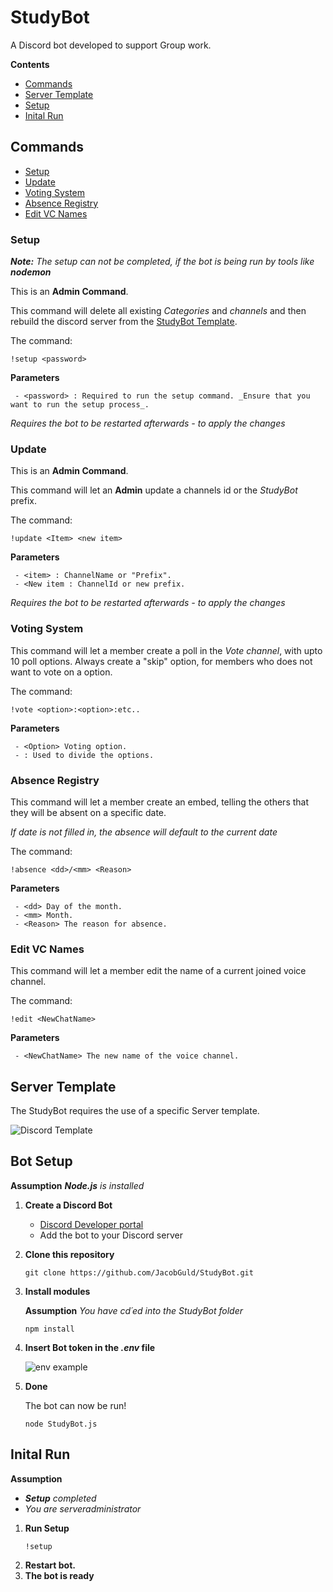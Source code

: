 # StudyBot
A Discord bot developed to support Group work.

**Contents**
- [Commands](#Commands)
- [Server Template](#Template)
- [Setup](#Bot-Setup)
- [Inital Run](#Initial-Run)

## Commands
- [Setup](#Setup)
- [Update](#Update) 
- [Voting System](#Voting-System)
- [Absence Registry](#Absence-Registry)
- [Edit VC Names](#Edit-VC-Name)

### Setup

   _**Note:**_ _The setup can not be completed, if the bot is being run by tools like **nodemon**_

   This is an **Admin Command**. 
   
   This command will delete all existing _Categories_ and _channels_ and then rebuild the discord server from the [StudyBot Template](#Template).
   
   The command:
   ```
   !setup <password>
   ```
   **Parameters**
   
     - <password> : Required to run the setup command. _Ensure that you want to run the setup process_.
   
   *_Requires the bot to be restarted afterwards - to apply the changes_*   
   
### Update
   
   This is an **Admin Command**.
   
   This command will let an **Admin** update a channels id or the _StudyBot_ prefix.
   
   The command:
   ```
   !update <Item> <new item>
   ```
   **Parameters**
   
     - <item> : ChannelName or "Prefix".
     - <New item : ChannelId or new prefix.
   
   
   *_Requires the bot to be restarted afterwards - to apply the changes_*  
   
### Voting System
   
   This command will let a member create a poll in the _Vote channel_, with upto 10 poll options. 
   Always create a "skip" option, for members who does not want to vote on a option.
   
   The command:
   ```
   !vote <option>:<option>:etc..
   ```
   **Parameters**
   
     - <Option> Voting option.
     - : Used to divide the options.
   

### Absence Registry

   This command will let a member create an embed, telling the others that they will be absent on a specific date. 
   
   _If date is not filled in, the absence will default to the current date_
   
   The command:
   ```
   !absence <dd>/<mm> <Reason>
   ```
   **Parameters**
  
     - <dd> Day of the month.
     - <mm> Month.
     - <Reason> The reason for absence.
   

### Edit VC Names

   This command will let a member edit the name of a current joined voice channel.
   
   The command:
   ```
   !edit <NewChatName>
   ```
   **Parameters**
  
     - <NewChatName> The new name of the voice channel.
   

## Server Template

   The StudyBot requires the use of a specific Server template. 


![Discord Template](https://user-images.githubusercontent.com/45423701/138615911-837b9d5c-e0af-4dee-b43c-8ecc5808c6bd.PNG)

## Bot Setup
   **Assumption** _**Node.js**_ _is installed_
   
1. **Create a Discord Bot** 
   - [Discord Developer portal](https://discord.com/developers/docs/intro)
   - Add the bot to your Discord server
   
2. **Clone this repository**
   ```
   git clone https://github.com/JacobGuld/StudyBot.git
   ```
3. **Install modules**

   **Assumption** _You have cd´ed into the StudyBot folder_
   
   ```
   npm install
   ```
4. **Insert Bot token in the _.env_ file**
   
     
   ![env example](https://user-images.githubusercontent.com/45423701/138616343-76f6ddea-f377-454c-9235-dd31ac49de6e.PNG)
   
5. **Done**

   The bot can now be run!
   ```
   node StudyBot.js
   ```
## Inital Run
    
   **Assumption** 
   - _**Setup** completed_
   - _You are serveradministrator_
   
1. **Run Setup**
   ```
   !setup
   ```
2. **Restart bot.**
3. **The bot is ready**
   

